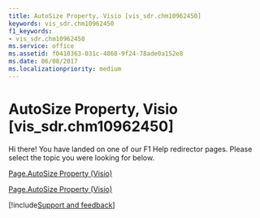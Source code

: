 ```yaml
---
title: AutoSize Property, Visio [vis_sdr.chm10962450]
keywords: vis_sdr.chm10962450
f1_keywords:
- vis_sdr.chm10962450
ms.service: office
ms.assetid: f0410363-031c-4868-9f24-78ade0a152e8
ms.date: 06/08/2017
ms.localizationpriority: medium
---
```



# AutoSize Property, Visio [vis_sdr.chm10962450]

Hi there! You have landed on one of our F1 Help redirector pages. Please select the topic you were looking for below.

[Page.AutoSize Property (Visio)](https://msdn.microsoft.com/library/777155fb-21a6-f7d2-3eef-66ed09a00628%28Office.15%29.aspx)

[Page.AutoSize Property (Visio)](https://msdn.microsoft.com/library/77223a08-61a8-85d5-439e-6dac7e291452.aspx)

[!include[Support and feedback](~/includes/feedback-boilerplate.md)]